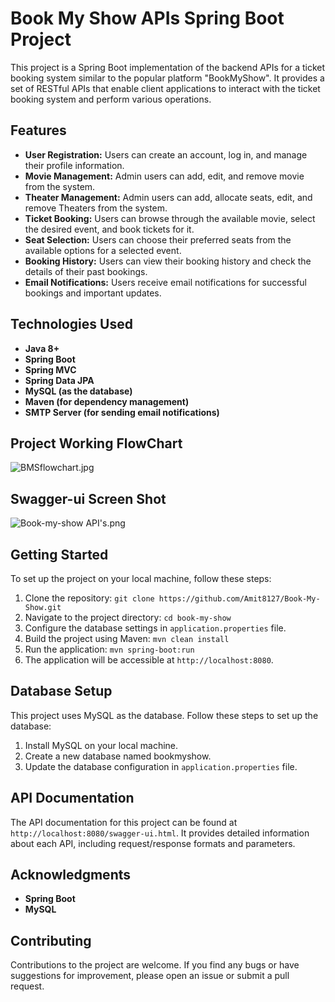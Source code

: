# Book My Show APIs Spring Boot Project

This project is a Spring Boot implementation of the backend APIs for a ticket booking system similar to the popular platform "BookMyShow". It provides a set of RESTful APIs that enable client applications to interact with the ticket booking system and perform various operations.

## Features
* **User Registration:** Users can create an account, log in, and manage their profile information.
* **Movie Management:** Admin users can add, edit, and remove movie from the system.
* **Theater Management:** Admin users can add, allocate seats, edit, and remove Theaters from the system.
* **Ticket Booking:** Users can browse through the available movie, select the desired event, and book tickets for it.
* **Seat Selection:** Users can choose their preferred seats from the available options for a selected event.
* **Booking History:** Users can view their booking history and check the details of their past bookings.
* **Email Notifications:** Users receive email notifications for successful bookings and important updates.
## Technologies Used
* **Java 8+**
* **Spring Boot**
* **Spring MVC**
* **Spring Data JPA**
* **MySQL (as the database)**
* **Maven (for dependency management)**
* **SMTP Server (for sending email notifications)**

## Project Working FlowChart

![BMSflowchart.jpg](src%2Fmain%2Fjava%2Fcom%2Fdriver%2FbookMyShow%2FImages%2FBMSflowchart.jpg)

## Swagger-ui Screen Shot

![Book-my-show API's.png](src%2Fmain%2Fjava%2Fcom%2Fdriver%2FbookMyShow%2FImages%2FBook-my-show%20API%27s.png)
## Getting Started
To set up the project on your local machine, follow these steps:

1. Clone the repository: `git clone https://github.com/Amit8127/Book-My-Show.git`
2. Navigate to the project directory: `cd book-my-show`
3. Configure the database settings in `application.properties` file.
4. Build the project using Maven: `mvn clean install`
5. Run the application: `mvn spring-boot:run`
6. The application will be accessible at `http://localhost:8080`.

## Database Setup
This project uses MySQL as the database. Follow these steps to set up the database:
1. Install MySQL on your local machine.
2. Create a new database named bookmyshow.
3. Update the database configuration in `application.properties` file.
## API Documentation
The API documentation for this project can be found at `http://localhost:8080/swagger-ui.html`. It provides detailed information about each API, including request/response formats and parameters.
<!-- ## Authentication
Some APIs require authentication to access. To authenticate, send a request with the user's credentials (username and password) to the `/login` API. Upon successful authentication, you will receive an access token in the response. Include this token in the Authorization header of subsequent requests as a Bearer token. -->
## Acknowledgments
* **Spring Boot**
* **MySQL**
## Contributing
Contributions to the project are welcome. If you find any bugs or have suggestions for improvement, please open an issue or submit a pull request.

